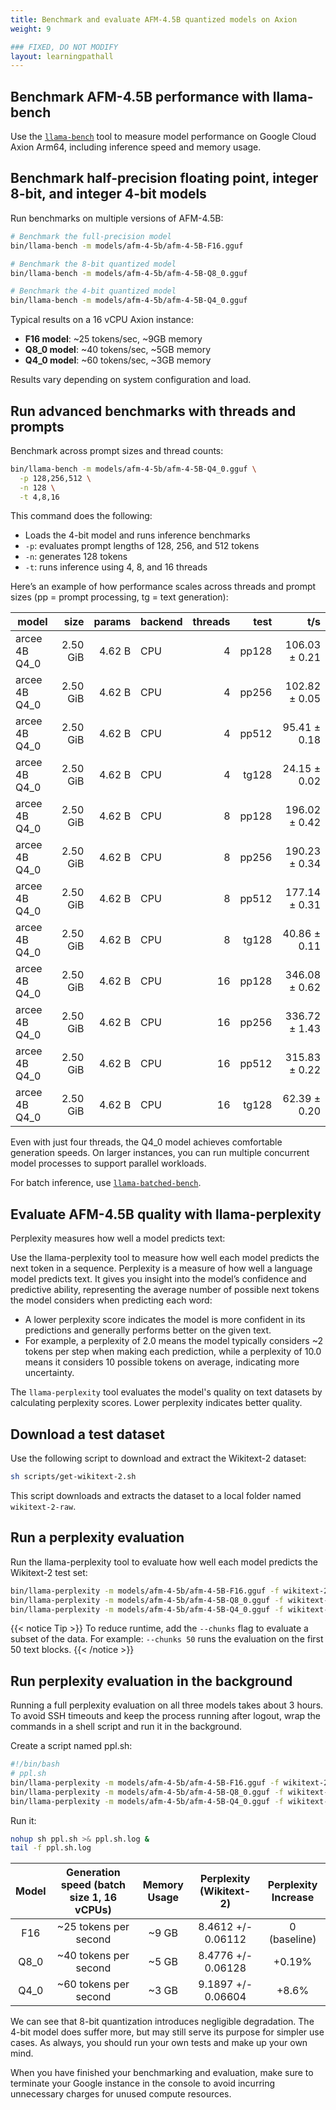 ```yaml
---
title: Benchmark and evaluate AFM-4.5B quantized models on Axion
weight: 9

### FIXED, DO NOT MODIFY
layout: learningpathall
---
```


## Benchmark AFM-4.5B performance with llama-bench

Use the [`llama-bench`](https://github.com/ggml-org/llama.cpp/tree/master/tools/llama-bench) tool to measure model performance on Google Cloud Axion Arm64, including inference speed and memory usage.

## Benchmark half-precision floating point, integer 8-bit, and integer 4-bit models

Run benchmarks on multiple versions of AFM-4.5B:

```bash
# Benchmark the full-precision model
bin/llama-bench -m models/afm-4-5b/afm-4-5B-F16.gguf

# Benchmark the 8-bit quantized model
bin/llama-bench -m models/afm-4-5b/afm-4-5B-Q8_0.gguf

# Benchmark the 4-bit quantized model
bin/llama-bench -m models/afm-4-5b/afm-4-5B-Q4_0.gguf
```

Typical results on a 16 vCPU Axion instance:

- **F16 model**: ~25 tokens/sec, ~9GB memory  
- **Q8_0 model**: ~40 tokens/sec, ~5GB memory  
- **Q4_0 model**: ~60 tokens/sec, ~3GB memory  

Results vary depending on system configuration and load.

## Run advanced benchmarks with threads and prompts

Benchmark across prompt sizes and thread counts:

```bash
bin/llama-bench -m models/afm-4-5b/afm-4-5B-Q4_0.gguf \
  -p 128,256,512 \
  -n 128 \
  -t 4,8,16
```

This command does the following:
- Loads the 4-bit model and runs inference benchmarks
- `-p`: evaluates prompt lengths of 128, 256, and 512 tokens
- `-n`: generates 128 tokens
- `-t`: runs inference using 4, 8, and 16 threads

Here’s an example of how performance scales across threads and prompt sizes (pp = prompt processing, tg = text generation):

| model                          |       size |     params | backend    | threads |            test |                  t/s |
| ------------------------------ | ---------: | ---------: | ---------- | ------: | --------------: | -------------------: |
| arcee 4B Q4_0                  |   2.50 GiB |     4.62 B | CPU        |       4 |           pp128 |        106.03 ± 0.21 |
| arcee 4B Q4_0                  |   2.50 GiB |     4.62 B | CPU        |       4 |           pp256 |        102.82 ± 0.05 |
| arcee 4B Q4_0                  |   2.50 GiB |     4.62 B | CPU        |       4 |           pp512 |         95.41 ± 0.18 |
| arcee 4B Q4_0                  |   2.50 GiB |     4.62 B | CPU        |       4 |           tg128 |         24.15 ± 0.02 |
| arcee 4B Q4_0                  |   2.50 GiB |     4.62 B | CPU        |       8 |           pp128 |        196.02 ± 0.42 |
| arcee 4B Q4_0                  |   2.50 GiB |     4.62 B | CPU        |       8 |           pp256 |        190.23 ± 0.34 |
| arcee 4B Q4_0                  |   2.50 GiB |     4.62 B | CPU        |       8 |           pp512 |        177.14 ± 0.31 |
| arcee 4B Q4_0                  |   2.50 GiB |     4.62 B | CPU        |       8 |           tg128 |         40.86 ± 0.11 |
| arcee 4B Q4_0                  |   2.50 GiB |     4.62 B | CPU        |      16 |           pp128 |        346.08 ± 0.62 |
| arcee 4B Q4_0                  |   2.50 GiB |     4.62 B | CPU        |      16 |           pp256 |        336.72 ± 1.43 |
| arcee 4B Q4_0                  |   2.50 GiB |     4.62 B | CPU        |      16 |           pp512 |        315.83 ± 0.22 |
| arcee 4B Q4_0                  |   2.50 GiB |     4.62 B | CPU        |      16 |           tg128 |         62.39 ± 0.20 |

Even with just four threads, the Q4_0 model achieves comfortable generation speeds. On larger instances, you can run multiple concurrent model processes to support parallel workloads.

For batch inference, use [`llama-batched-bench`](https://github.com/ggml-org/llama.cpp/tree/master/tools/batched-bench).

## Evaluate AFM-4.5B quality with llama-perplexity

Perplexity measures how well a model predicts text:

Use the llama-perplexity tool to measure how well each model predicts the next token in a sequence. Perplexity is a measure of how well a language model predicts text. It gives you insight into the model’s confidence and predictive ability, representing the average number of possible next tokens the model considers when predicting each word: 

- A lower perplexity score indicates the model is more confident in its predictions and generally performs better on the given text. 
- For example, a perplexity of 2.0 means the model typically considers ~2 tokens per step when making each prediction, while a perplexity of 10.0 means it considers 10 possible tokens on average, indicating more uncertainty.

The `llama-perplexity` tool evaluates the model's quality on text datasets by calculating perplexity scores. Lower perplexity indicates better quality.

## Download a test dataset

Use the following script to download and extract the Wikitext-2 dataset:

```bash
sh scripts/get-wikitext-2.sh
```
This script downloads and extracts the dataset to a local folder named `wikitext-2-raw`.

## Run a perplexity evaluation

Run the llama-perplexity tool to evaluate how well each model predicts the Wikitext-2 test set:

```bash
bin/llama-perplexity -m models/afm-4-5b/afm-4-5B-F16.gguf -f wikitext-2-raw/wiki.test.raw
bin/llama-perplexity -m models/afm-4-5b/afm-4-5B-Q8_0.gguf -f wikitext-2-raw/wiki.test.raw
bin/llama-perplexity -m models/afm-4-5b/afm-4-5B-Q4_0.gguf -f wikitext-2-raw/wiki.test.raw
```

{{< notice Tip >}}
To reduce runtime, add the `--chunks` flag to evaluate a subset of the data. For example: `--chunks 50` runs the evaluation on the first 50 text blocks.
{{< /notice >}}

## Run perplexity evaluation in the background

Running a full perplexity evaluation on all three models takes about 3 hours. To avoid SSH timeouts and keep the process running after logout, wrap the commands in a shell script and run it in the background.

Create a script named ppl.sh:

```bash
#!/bin/bash
# ppl.sh
bin/llama-perplexity -m models/afm-4-5b/afm-4-5B-F16.gguf -f wikitext-2-raw/wiki.test.raw
bin/llama-perplexity -m models/afm-4-5b/afm-4-5B-Q8_0.gguf -f wikitext-2-raw/wiki.test.raw
bin/llama-perplexity -m models/afm-4-5b/afm-4-5B-Q4_0.gguf -f wikitext-2-raw/wiki.test.raw
```

Run it:

```bash
nohup sh ppl.sh >& ppl.sh.log &
tail -f ppl.sh.log
```

| Model | Generation speed (batch size 1, 16 vCPUs) | Memory Usage | Perplexity (Wikitext-2) | Perplexity Increase |
|:-------:|:----------------------:|:------------:|:----------:|:----------------------:|
| F16     | ~25 tokens per second  | ~9 GB        | 8.4612 +/- 0.06112 | 0 (baseline)           |
| Q8_0    | ~40 tokens per second  | ~5 GB        | 8.4776 +/- 0.06128 | +0.19%                |
| Q4_0    | ~60 tokens per second  | ~3 GB        | 9.1897 +/- 0.06604 | +8.6%                   |

We can see that 8-bit quantization introduces negligible degradation. The 4-bit model does suffer more, but may still serve its purpose for simpler use cases. As always, you should run your own tests and make up your own mind.

When you have finished your benchmarking and evaluation, make sure to terminate your Google instance in the console to avoid incurring unnecessary charges for unused compute resources.

